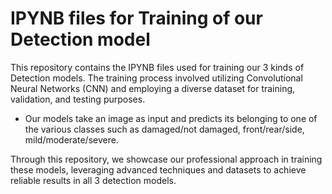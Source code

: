 # IPYNB files for Training of our Detection model
This repository contains the IPYNB files used for training our 3 kinds of Detection models. The training process involved utilizing Convolutional Neural Networks (CNN) and employing a diverse dataset for training, validation, and testing purposes.

* Our models take an image as input and predicts its belonging to one of the various classes such as damaged/not damaged, front/rear/side, mild/moderate/severe.

Through this repository, we showcase our professional approach in training these models, leveraging advanced techniques and datasets to achieve reliable results in all 3 detection models.
